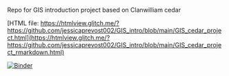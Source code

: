 Repo for GIS introduction project based on Clanwilliam cedar

[HTML file: https://htmlview.glitch.me/?https://github.com/jessicaprevost002/GIS_intro/blob/main/GIS_cedar_project.html](https://htmlview.glitch.me/?https://github.com/jessicaprevost002/GIS_intro/blob/main/GIS_cedar_project_rmarkdown.html)

[![Binder](https://mybinder.org/badge_logo.svg)](https://mybinder.org/v2/gh/jessicaprevost002/GIS_intro/HEAD)
